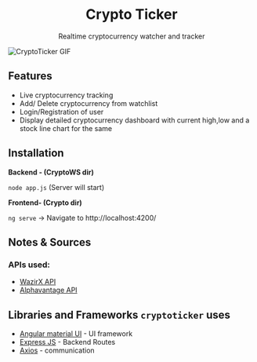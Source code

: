 <h1 align="center"> Crypto Ticker</h2>
<p align="center">
Realtime cryptocurrency watcher and tracker
</p>

![CryptoTicker GIF](https://github.com/niharika412/crypto-ticker/blob/master/crypto.gif)

## Features
 
* Live cryptocurrency tracking
* Add/ Delete cryptocurrency from watchlist
* Login/Registration of user
* Display detailed cryptocurrency dashboard with current high,low and a stock line chart for the same

## Installation

**Backend - (CryptoWS dir)**

```node app.js``` (Server will start)

**Frontend- (Crypto dir)**

```ng serve```
-> Navigate to http://localhost:4200/

## Notes & Sources

### APIs used:

* [WazirX API](https://github.com/WazirX/wazirx-api)
* [Alphavantage API](https://www.alphavantage.co)
 

## Libraries and Frameworks `cryptoticker` uses

* [Angular material UI](https://material.angular.io/) - UI framework
* [Express JS](https://www.npmjs.com/package/express) - Backend Routes
* [Axios](https://www.npmjs.com/package/axios) - communication
